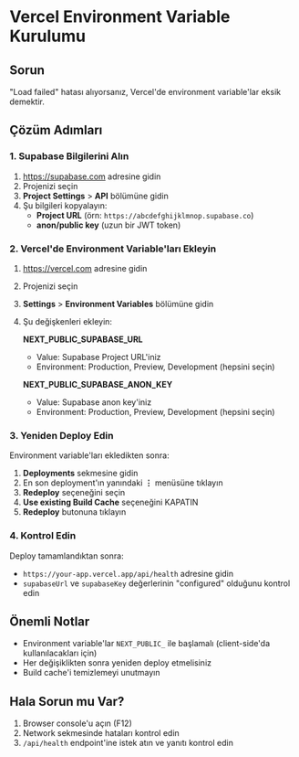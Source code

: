 # Vercel Environment Variable Kurulumu

## Sorun
"Load failed" hatası alıyorsanız, Vercel'de environment variable'lar eksik demektir.

## Çözüm Adımları

### 1. Supabase Bilgilerini Alın
1. https://supabase.com adresine gidin
2. Projenizi seçin
3. **Project Settings** > **API** bölümüne gidin
4. Şu bilgileri kopyalayın:
   - **Project URL** (örn: `https://abcdefghijklmnop.supabase.co`)
   - **anon/public key** (uzun bir JWT token)

### 2. Vercel'de Environment Variable'ları Ekleyin
1. https://vercel.com adresine gidin
2. Projenizi seçin
3. **Settings** > **Environment Variables** bölümüne gidin
4. Şu değişkenleri ekleyin:

   **NEXT_PUBLIC_SUPABASE_URL**
   - Value: Supabase Project URL'iniz
   - Environment: Production, Preview, Development (hepsini seçin)

   **NEXT_PUBLIC_SUPABASE_ANON_KEY**
   - Value: Supabase anon key'iniz
   - Environment: Production, Preview, Development (hepsini seçin)

### 3. Yeniden Deploy Edin
Environment variable'ları ekledikten sonra:
1. **Deployments** sekmesine gidin
2. En son deployment'ın yanındaki **⋮** menüsüne tıklayın
3. **Redeploy** seçeneğini seçin
4. **Use existing Build Cache** seçeneğini KAPATIN
5. **Redeploy** butonuna tıklayın

### 4. Kontrol Edin
Deploy tamamlandıktan sonra:
- `https://your-app.vercel.app/api/health` adresine gidin
- `supabaseUrl` ve `supabaseKey` değerlerinin "configured" olduğunu kontrol edin

## Önemli Notlar
- Environment variable'lar `NEXT_PUBLIC_` ile başlamalı (client-side'da kullanılacakları için)
- Her değişiklikten sonra yeniden deploy etmelisiniz
- Build cache'i temizlemeyi unutmayın

## Hala Sorun mu Var?
1. Browser console'u açın (F12)
2. Network sekmesinde hataları kontrol edin
3. `/api/health` endpoint'ine istek atın ve yanıtı kontrol edin
